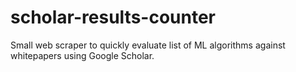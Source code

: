 # scholar-results-counter
Small web scraper to quickly evaluate list of ML algorithms against whitepapers using Google Scholar.
